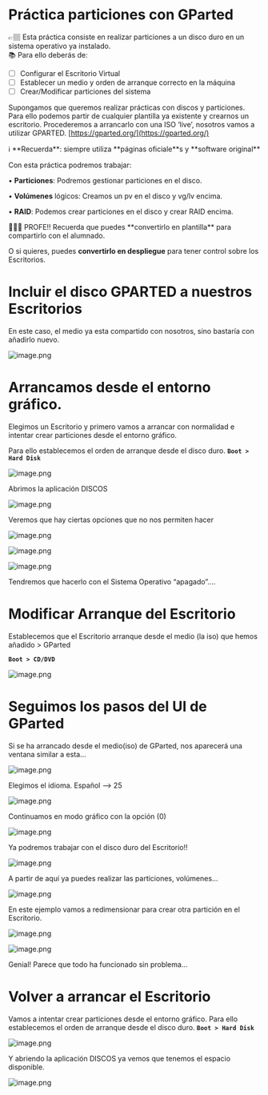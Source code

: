 # Práctica particiones con GParted

<aside>
👉🏽 Esta práctica consiste en realizar particiones a un disco duro en un sistema operativo ya instalado.

</aside>

<aside>
📚 Para ello deberás de:

- [ ]  Configurar el Escritorio Virtual
- [ ]  Establecer un medio y orden de arranque correcto en la máquina
- [ ]  Crear/Modificar particiones del sistema
</aside>

Supongamos que queremos realizar prácticas con discos y particiones. Para ello podemos partir de cualquier plantilla ya existente y crearnos un escritorio. Procederemos a arrancarlo con una ISO ‘live’, nosotros vamos a utilizar GPARTED. [https://gparted.org/](https://gparted.org/)

<aside>
ℹ️ **Recuerda**: siempre utiliza **páginas oficiale**s y **software original**

</aside>

Con esta práctica podremos trabajar: 

• **Particiones**: Podremos gestionar particiones en el disco.

• **Volúmenes** lógicos: Creamos un pv en el disco y vg/lv encima.

• **RAID**: Podemos crear particiones en el disco y crear RAID encima.

<aside>
🧑🏽‍🏫 PROFE!! Recuerda que puedes **convertirlo en plantilla** para compartirlo con el alumnado.

O si quieres, puedes **convertirlo en despliegue** para tener control sobre los Escritorios.

</aside>

# Incluir el disco GPARTED a nuestros Escritorios

En este caso, el medio ya esta compartido con nosotros, sino bastaría con añadirlo nuevo.

![image.png](image.png)

# Arrancamos desde el entorno gráfico.

Elegimos un Escritorio y primero vamos a arrancar con normalidad e intentar crear particiones desde el entorno gráfico. 

Para ello establecemos el orden de arranque desde el disco duro. **`Boot > Hard Disk`**

![image.png](image%201.png)

Abrimos la aplicación DISCOS

![image.png](image%202.png)

Veremos que hay ciertas opciones que no nos permiten hacer

![image.png](image%203.png)

![image.png](image%204.png)

![image.png](image%205.png)

Tendremos que hacerlo con el Sistema Operativo “apagado”…. 

# Modificar Arranque del Escritorio

Establecemos que el Escritorio arranque desde el medio (la iso) que hemos añadido > GParted

**`Boot > CD/DVD`**

![image.png](image%206.png)

# Seguimos los pasos del UI de GParted

Si se ha arrancado desde el medio(iso) de GParted, nos aparecerá una ventana similar a esta…

![image.png](image%207.png)

Elegimos el idioma. Español —> 25

![image.png](image%208.png)

Continuamos en modo gráfico con la opción (0)

![image.png](image%209.png)

Ya podremos trabajar con el disco duro del Escritorio!! 

![image.png](image%2010.png)

A partir de aquí ya puedes realizar las particiones, volúmenes…

![image.png](image%2011.png)

En este ejemplo vamos a redimensionar para crear otra partición en el Escritorio.

![image.png](image%2012.png)

![image.png](image%2013.png)

Genial! Parece que todo ha funcionado sin problema…

# Volver a arrancar el Escritorio

Vamos a intentar crear particiones desde el entorno gráfico. Para ello establecemos el orden de arranque desde el disco duro. **`Boot > Hard Disk`**

![image.png](image%201.png)

Y abriendo la aplicación DISCOS ya vemos que tenemos el espacio disponible.

![image.png](image%2014.png)
